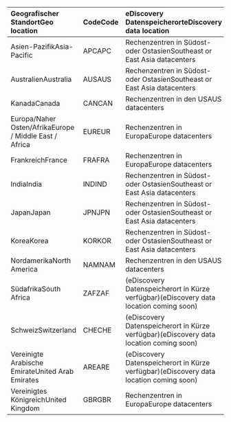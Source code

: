 
|<span data-ttu-id="7b254-101">**Geografischer Standort**</span><span class="sxs-lookup"><span data-stu-id="7b254-101">**Geo location**</span></span>             |<span data-ttu-id="7b254-102">**Code**</span><span class="sxs-lookup"><span data-stu-id="7b254-102">**Code**</span></span>|<span data-ttu-id="7b254-103">**eDiscovery Datenspeicherort**</span><span class="sxs-lookup"><span data-stu-id="7b254-103">**eDiscovery data location**</span></span>      |
|:----------------------------|:-------|:---------------------------------|
|<span data-ttu-id="7b254-104">Asien-Pazifik</span><span class="sxs-lookup"><span data-stu-id="7b254-104">Asia-Pacific</span></span>                 |<span data-ttu-id="7b254-105">APC</span><span class="sxs-lookup"><span data-stu-id="7b254-105">APC</span></span>     |<span data-ttu-id="7b254-106">Rechenzentren in Südost- oder Ostasien</span><span class="sxs-lookup"><span data-stu-id="7b254-106">Southeast or East Asia datacenters</span></span>|
|<span data-ttu-id="7b254-107">Australien</span><span class="sxs-lookup"><span data-stu-id="7b254-107">Australia</span></span>                    |<span data-ttu-id="7b254-108">AUS</span><span class="sxs-lookup"><span data-stu-id="7b254-108">AUS</span></span>     |<span data-ttu-id="7b254-109">Rechenzentren in Südost- oder Ostasien</span><span class="sxs-lookup"><span data-stu-id="7b254-109">Southeast or East Asia datacenters</span></span>|
|<span data-ttu-id="7b254-110">Kanada</span><span class="sxs-lookup"><span data-stu-id="7b254-110">Canada</span></span>                       |<span data-ttu-id="7b254-111">CAN</span><span class="sxs-lookup"><span data-stu-id="7b254-111">CAN</span></span>     |<span data-ttu-id="7b254-112">Rechenzentren in den USA</span><span class="sxs-lookup"><span data-stu-id="7b254-112">US datacenters</span></span>                    |
|<span data-ttu-id="7b254-113">Europa/Naher Osten/Afrika</span><span class="sxs-lookup"><span data-stu-id="7b254-113">Europe / Middle East / Africa</span></span>|<span data-ttu-id="7b254-114">EUR</span><span class="sxs-lookup"><span data-stu-id="7b254-114">EUR</span></span>     |<span data-ttu-id="7b254-115">Rechenzentren in Europa</span><span class="sxs-lookup"><span data-stu-id="7b254-115">Europe datacenters</span></span>                |
|<span data-ttu-id="7b254-116">Frankreich</span><span class="sxs-lookup"><span data-stu-id="7b254-116">France</span></span>                       |<span data-ttu-id="7b254-117">FRA</span><span class="sxs-lookup"><span data-stu-id="7b254-117">FRA</span></span>     |<span data-ttu-id="7b254-118">Rechenzentren in Europa</span><span class="sxs-lookup"><span data-stu-id="7b254-118">Europe datacenters</span></span>                |
|<span data-ttu-id="7b254-119">India</span><span class="sxs-lookup"><span data-stu-id="7b254-119">India</span></span>                        |<span data-ttu-id="7b254-120">IND</span><span class="sxs-lookup"><span data-stu-id="7b254-120">IND</span></span>     |<span data-ttu-id="7b254-121">Rechenzentren in Südost- oder Ostasien</span><span class="sxs-lookup"><span data-stu-id="7b254-121">Southeast or East Asia datacenters</span></span>|
|<span data-ttu-id="7b254-122">Japan</span><span class="sxs-lookup"><span data-stu-id="7b254-122">Japan</span></span>                        |<span data-ttu-id="7b254-123">JPN</span><span class="sxs-lookup"><span data-stu-id="7b254-123">JPN</span></span>     |<span data-ttu-id="7b254-124">Rechenzentren in Südost- oder Ostasien</span><span class="sxs-lookup"><span data-stu-id="7b254-124">Southeast or East Asia datacenters</span></span>|
|<span data-ttu-id="7b254-125">Korea</span><span class="sxs-lookup"><span data-stu-id="7b254-125">Korea</span></span>                        |<span data-ttu-id="7b254-126">KOR</span><span class="sxs-lookup"><span data-stu-id="7b254-126">KOR</span></span>     |<span data-ttu-id="7b254-127">Rechenzentren in Südost- oder Ostasien</span><span class="sxs-lookup"><span data-stu-id="7b254-127">Southeast or East Asia datacenters</span></span>|
|<span data-ttu-id="7b254-128">Nordamerika</span><span class="sxs-lookup"><span data-stu-id="7b254-128">North America</span></span>                |<span data-ttu-id="7b254-129">NAM</span><span class="sxs-lookup"><span data-stu-id="7b254-129">NAM</span></span>     |<span data-ttu-id="7b254-130">Rechenzentren in den USA</span><span class="sxs-lookup"><span data-stu-id="7b254-130">US datacenters</span></span>                    |
|<span data-ttu-id="7b254-131">Südafrika</span><span class="sxs-lookup"><span data-stu-id="7b254-131">South Africa</span></span>                 |<span data-ttu-id="7b254-132">ZAF</span><span class="sxs-lookup"><span data-stu-id="7b254-132">ZAF</span></span>     |<span data-ttu-id="7b254-133">(eDiscovery Datenspeicherort in Kürze verfügbar)</span><span class="sxs-lookup"><span data-stu-id="7b254-133">(eDiscovery data location coming soon)</span></span>|
|<span data-ttu-id="7b254-134">Schweiz</span><span class="sxs-lookup"><span data-stu-id="7b254-134">Switzerland</span></span>                  |<span data-ttu-id="7b254-135">CHE</span><span class="sxs-lookup"><span data-stu-id="7b254-135">CHE</span></span>     |<span data-ttu-id="7b254-136">(eDiscovery Datenspeicherort in Kürze verfügbar)</span><span class="sxs-lookup"><span data-stu-id="7b254-136">(eDiscovery data location coming soon)</span></span>|
|<span data-ttu-id="7b254-137">Vereinigte Arabische Emirate</span><span class="sxs-lookup"><span data-stu-id="7b254-137">United Arab Emirates</span></span>         |<span data-ttu-id="7b254-138">ARE</span><span class="sxs-lookup"><span data-stu-id="7b254-138">ARE</span></span>     |<span data-ttu-id="7b254-139">(eDiscovery Datenspeicherort in Kürze verfügbar)</span><span class="sxs-lookup"><span data-stu-id="7b254-139">(eDiscovery data location coming soon)</span></span>|
|<span data-ttu-id="7b254-140">Vereinigtes Königreich</span><span class="sxs-lookup"><span data-stu-id="7b254-140">United Kingdom</span></span>               |<span data-ttu-id="7b254-141">GBR</span><span class="sxs-lookup"><span data-stu-id="7b254-141">GBR</span></span>     |<span data-ttu-id="7b254-142">Rechenzentren in Europa</span><span class="sxs-lookup"><span data-stu-id="7b254-142">Europe datacenters</span></span>                |

